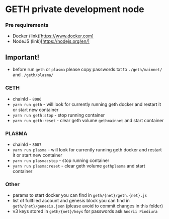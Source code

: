 # GETH private development node

### Pre requirements

* Docker (link)[https://www.docker.com]
* NodeJS (link)[https://nodejs.org/en/]


## Important!
* before run `geth` or `plasma` please copy passwords.txt to ```./geth/mainnet/``` and ```./geth/plasma/``` 


### GETH
* chainId - `8086`
* ```yarn run geth``` - will look for currently running geth docker and restart it or start new container
* ```yarn run geth:stop``` - stop running container
* ```yarn run geth:reset``` - clear geth volume `gethmainnet` and start container

### PLASMA
* chainId - `8087`
* ```yarn run plasma``` - will look for currently running geth docker and restart it or start new container
* ```yarn run plasma:stop``` - stop running container
* ```yarn run plasma:reset``` - clear geth volume `gethplasma` and start container

### Other
* params to start docker you can find in ```geth/{net}/geth.{net}.js```
* list of fullfiled account and genesis block you can find in ```geth/{net}/genesis.json``` (please avoid to commit changes in this folder)
* v3 keys stored in ```geth/{net}/keys``` for passwords ask `Andrii Pindiura`
